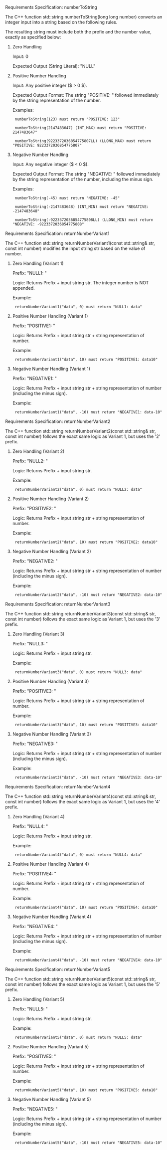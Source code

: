 Requirements Specification: numberToString

The C++ function std::string numberToString(long long number) converts an integer input into a string based on the following rules.

The resulting string must include both the prefix and the number value, exactly as specified below:
1. Zero Handling

    Input: 0

    Expected Output (String Literal): "NULL"

2. Positive Number Handling

    Input: Any positive integer ($ > 0 $).

    Expected Output Format: The string "POSITIVE: " followed immediately by the string representation of the number.

    Examples:

        numberToString(123) must return "POSITIVE: 123"

        numberToString(2147483647) (INT_MAX) must return "POSITIVE: 2147483647"

        numberToString(9223372036854775807LL) (LLONG_MAX) must return "POSITIVE: 9223372036854775807"

3. Negative Number Handling

    Input: Any negative integer ($ < 0 $).

    Expected Output Format: The string "NEGATIVE: " followed immediately by the string representation of the number, including the minus sign.

    Examples:

        numberToString(-45) must return "NEGATIVE: -45"

        numberToString(-2147483648) (INT_MIN) must return "NEGATIVE: -2147483648"

        numberToString(-9223372036854775808LL) (LLONG_MIN) must return "NEGATIVE: -9223372036854775808"

Requirements Specification: returnNumberVariant1

The C++ function std::string returnNumberVariant1(const std::string& str, const int number) modifies the input string str based on the value of number.
1. Zero Handling (Variant 1)

    Prefix: "NULL1: "

    Logic: Returns Prefix + input string str. The integer number is NOT appended.

    Example:

        returnNumberVariant1("data", 0) must return "NULL1: data"

2. Positive Number Handling (Variant 1)

    Prefix: "POSITIVE1: "

    Logic: Returns Prefix + input string str + string representation of number.

    Example:

        returnNumberVariant1("data", 10) must return "POSITIVE1: data10"

3. Negative Number Handling (Variant 1)

    Prefix: "NEGATIVE1: "

    Logic: Returns Prefix + input string str + string representation of number (including the minus sign).

    Example:

        returnNumberVariant1("data", -10) must return "NEGATIVE1: data-10"

Requirements Specification: returnNumberVariant2

The C++ function std::string returnNumberVariant2(const std::string& str, const int number) follows the exact same logic as Variant 1, but uses the '2' prefix.
1. Zero Handling (Variant 2)

    Prefix: "NULL2: "

    Logic: Returns Prefix + input string str.

    Example:

        returnNumberVariant2("data", 0) must return "NULL2: data"

2. Positive Number Handling (Variant 2)

    Prefix: "POSITIVE2: "

    Logic: Returns Prefix + input string str + string representation of number.

    Example:

        returnNumberVariant2("data", 10) must return "POSITIVE2: data10"

3. Negative Number Handling (Variant 2)

    Prefix: "NEGATIVE2: "

    Logic: Returns Prefix + input string str + string representation of number (including the minus sign).

    Example:

        returnNumberVariant2("data", -10) must return "NEGATIVE2: data-10"

Requirements Specification: returnNumberVariant3

The C++ function std::string returnNumberVariant3(const std::string& str, const int number) follows the exact same logic as Variant 1, but uses the '3' prefix.
1. Zero Handling (Variant 3)

    Prefix: "NULL3: "

    Logic: Returns Prefix + input string str.

    Example:

        returnNumberVariant3("data", 0) must return "NULL3: data"

2. Positive Number Handling (Variant 3)

    Prefix: "POSITIVE3: "

    Logic: Returns Prefix + input string str + string representation of number.

    Example:

        returnNumberVariant3("data", 10) must return "POSITIVE3: data10"

3. Negative Number Handling (Variant 3)

    Prefix: "NEGATIVE3: "

    Logic: Returns Prefix + input string str + string representation of number (including the minus sign).

    Example:

        returnNumberVariant3("data", -10) must return "NEGATIVE3: data-10"

Requirements Specification: returnNumberVariant4

The C++ function std::string returnNumberVariant4(const std::string& str, const int number) follows the exact same logic as Variant 1, but uses the '4' prefix.
1. Zero Handling (Variant 4)

    Prefix: "NULL4: "

    Logic: Returns Prefix + input string str.

    Example:

        returnNumberVariant4("data", 0) must return "NULL4: data"

2. Positive Number Handling (Variant 4)

    Prefix: "POSITIVE4: "

    Logic: Returns Prefix + input string str + string representation of number.

    Example:

        returnNumberVariant4("data", 10) must return "POSITIVE4: data10"

3. Negative Number Handling (Variant 4)

    Prefix: "NEGATIVE4: "

    Logic: Returns Prefix + input string str + string representation of number (including the minus sign).

    Example:

        returnNumberVariant4("data", -10) must return "NEGATIVE4: data-10"

Requirements Specification: returnNumberVariant5

The C++ function std::string returnNumberVariant5(const std::string& str, const int number) follows the exact same logic as Variant 1, but uses the '5' prefix.
1. Zero Handling (Variant 5)

    Prefix: "NULL5: "

    Logic: Returns Prefix + input string str.

    Example:

        returnNumberVariant5("data", 0) must return "NULL5: data"

2. Positive Number Handling (Variant 5)

    Prefix: "POSITIVE5: "

    Logic: Returns Prefix + input string str + string representation of number.

    Example:

        returnNumberVariant5("data", 10) must return "POSITIVE5: data10"

3. Negative Number Handling (Variant 5)

    Prefix: "NEGATIVE5: "

    Logic: Returns Prefix + input string str + string representation of number (including the minus sign).

    Example:

        returnNumberVariant5("data", -10) must return "NEGATIVE5: data-10"